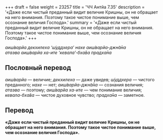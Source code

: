 +++
draft = false
weight = 23257
title = 'ЧЧ Антйа 7.35'
description = '«Даже если чистый преданный видит величие Кришны, он не обращает на него внимания. Поэтому такое чистое понимание выше, чем осознание величия Господа».'
summary = '«Даже если чистый преданный видит величие Кришны, он не обращает на него внимания. Поэтому такое чистое понимание выше, чем осознание величия Господа».'
+++

_аиш́варйа декхилеха ‘ш́уддхера’ нахе аиш́варйа-джн̃а̄на  
атаэва аиш́варйа ха-ите ‘кевала’-бха̄ва прадха̄на_

## Пословный перевод

_аиш́варйа_ — величие; _декхилеха_ — даже увидев; _ш́уддхера_ — чистого преданного; _нахе_ — нет; _аиш́варйа_\-_джн̃а̄на_ — сознания величия; _атаэва_ — поэтому; _аиш́варйа_ _ха_\-_ите_ — чем понимание величия; _кевала_\-_бха̄ва_ — чистое духовное чувство; _прадха̄на_ — заметное.

## Перевод

**«Даже если чистый преданный видит величие Кришны, он не обращает на него внимания. Поэтому такое чистое понимание выше, чем осознание величия Господа».**
